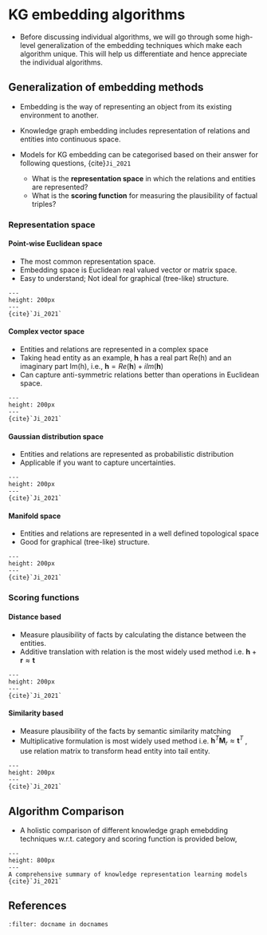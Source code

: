 KG embedding algorithms
============================

- Before discussing individual algorithms, we will go through some high-level generalization of the embedding techniques which make each algorithm unique. This will help us differentiate and hence appreciate the individual algorithms.

## Generalization of embedding methods

- Embedding is the way of representing an object from its existing environment to another.

- Knowledge graph embedding includes representation of relations and entities into continuous space.

- Models for KG embedding can be categorised based on their answer for following questions, {cite}`Ji_2021`
  - What is the **representation space** in which the relations and entities are represented?
  - What is the **scoring function** for measuring the plausibility of factual triples?

### Representation space

#### Point-wise Euclidean space
- The most common representation space.
- Embedding space is Euclidean real valued vector or matrix space.
- Easy to understand; Not ideal for graphical (tree-like) structure.

```{figure} /imgs/kgembed_1.png
---
height: 200px
---
{cite}`Ji_2021`
```

#### Complex vector space
- Entities and relations are represented in a complex space
- Taking head entity as an example, **h** has a real part Re(h) and an imaginary part Im(h), i.e., $\textbf{h}=Re(\textbf{h}) + i Im(\textbf{h})$
- Can capture anti-symmetric relations better than operations in Euclidean space.


```{figure} /imgs/kgembed_2.png
---
height: 200px
---
{cite}`Ji_2021`
```

#### Gaussian distribution space
- Entities and relations are represented as probabilistic distribution
- Applicable if you want to capture uncertainties.


```{figure} /imgs/kgembed_3.png
---
height: 200px
---
{cite}`Ji_2021`
```


#### Manifold space
- Entities and relations are represented in a well defined topological space
- Good for graphical (tree-like) structure.


```{figure} /imgs/kgembed_4.png
---
height: 200px
---
{cite}`Ji_2021`
```


### Scoring functions

#### Distance based
- Measure plausibility of facts by calculating the distance between the entities.
- Additive translation with relation is the most widely used method i.e.  $\textbf{h} + \textbf{r} \approx \textbf{t}$


```{figure} /imgs/kgembed_5.png
---
height: 200px
---
{cite}`Ji_2021`
```

#### Similarity based
- Measure plausibility of the facts by semantic similarity matching
- Multiplicative formulation is most widely used method i.e. $\textbf{h}^T  \textbf{M}_r \approx \textbf{t}^T$	        , use relation matrix to transform head entity into tail entity.



```{figure} /imgs/kgembed_2.png
---
height: 200px
---
{cite}`Ji_2021`
```

## Algorithm Comparison

- A holistic comparison of different knowledge graph emebdding techniques w.r.t. category and scoring function is provided below, 

```{figure} /imgs/kg_algorithm_comparison.png
---
height: 800px
---
A comprehensive summary of knowledge representation learning models {cite}`Ji_2021`
```

## References

```{bibliography}
:filter: docname in docnames
```
